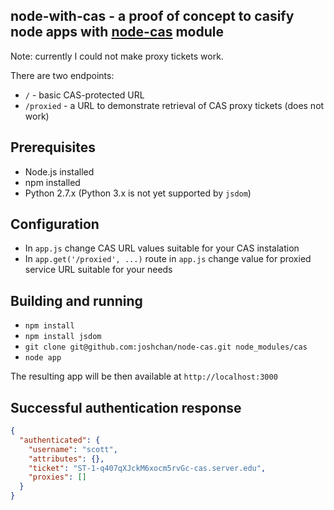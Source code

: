 node-with-cas - a proof of concept to casify node apps with [node-cas](https://github.com/joshchan/node-cas) module
-------------------------------------------------------------------------------------------------------------------

Note: currently I could not make proxy tickets work.

There are two endpoints:

* `/` - basic CAS-protected URL
* `/proxied` - a URL to demonstrate retrieval of CAS proxy tickets (does not work)

## Prerequisites
* Node.js installed
* npm installed
* Python 2.7.x (Python 3.x is not yet supported by `jsdom`)

## Configuration
* In `app.js` change CAS URL values suitable for your CAS instalation
* In `app.get('/proxied', ...)` route in `app.js` change value for proxied service URL suitable for your needs

## Building and running
* `npm install`
* `npm install jsdom`
* `git clone git@github.com:joshchan/node-cas.git node_modules/cas`
* `node app`

The resulting app will be then available at `http://localhost:3000` 

## Successful authentication response
```json
{
  "authenticated": {
    "username": "scott",
    "attributes": {},
    "ticket": "ST-1-q407qXJckM6xocm5rvGc-cas.server.edu",
    "proxies": []
  }
}
```
